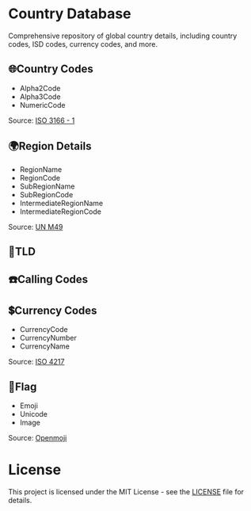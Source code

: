 # Country Database
Comprehensive repository of global country details, including country codes, ISD codes, currency codes, and more. 

## 🌐Country Codes
- Alpha2Code
- Alpha3Code
- NumericCode
  
Source: [ISO 3166 - 1](https://en.wikipedia.org/wiki/ISO_3166-1)

## 🌍Region Details
- RegionName
- RegionCode
- SubRegionName
- SubRegionCode
- IntermediateRegionName
- IntermediateRegionCode

Source: [UN M49](https://unstats.un.org/unsd/methodology/m49/overview/)

## 🔗TLD

## ☎️Calling Codes

## 💲Currency Codes
- CurrencyCode
- CurrencyNumber
- CurrencyName

Source: [ISO 4217](https://en.wikipedia.org/wiki/ISO_4217)

## 🚩Flag
- Emoji
- Unicode
- Image

Source: [Openmoji](https://openmoji.org/library/)

# License
This project is licensed under the MIT License - see the [LICENSE](LICENSE) file for details.
